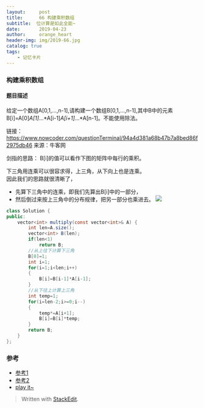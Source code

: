 ```yaml
---
layout:     post
title:      66 构建乘积数组
subtitle:  位计算是如此全能~
date:       2019-04-23
author:     orange_heart
header-img: img/2019-66.jpg
catalog: true
tags:
    - 记忆卡片
---
```


###   构建乘积数组

#### 题目描述

给定一个数组A[0,1,...,n-1],请构建一个数组B[0,1,...,n-1],其中B中的元素B[i]=A[0]*A[1]*...*A[i-1]*A[i+1]*...*A[n-1]。不能使用除法。


链接：https://www.nowcoder.com/questionTerminal/94a4d381a68b47b7a8bed86f2975db46
来源：牛客网

剑指的思路：
B[i]的值可以看作下图的矩阵中每行的乘积。  

下三角用连乘可以很容求得，上三角，从下向上也是连乘。  
因此我们的思路就很清晰了，  

 - 先算下三角中的连乘，即我们先算出B[i]中的一部分，
 - 然后倒过来按上三角中的分布规律，把另一部分也乘进去。
![ ](https://uploadfiles.nowcoder.com/images/20160829/841505_1472459965615_8640A8F86FB2AB3117629E2456D8C652)
```java
class Solution {
public:
    vector<int> multiply(const vector<int>& A) {
        int len=A.size();
        vector<int> B(len);
        if(len<1)
            return B;
        //从上往下计算下三角
        B[0]=1;
        int i=1;
        for(i=1;i<len;i++)
        {
            B[i]=B[i-1]*A[i-1];
        }
        //从下往上计算上三角
        int temp=1;
        for(i=len-2;i>=0;i--)
        {
            temp*=A[i+1];
            B[i]=B[i]*temp;
        }
        return B;
    }
};
```



### 参考

- [参考1](https://github.com/zhedahht/CodingInterviewChinese2)
- [参考2](https://github.com/gatieme/CodingInterviews)
- [play it~](https://www.nowcoder.com/practice/94a4d381a68b47b7a8bed86f2975db46?tpId=0&tqId=0&rp=2&ru=/ta/coding-interviews&qru=/ta/coding-interviews/question-ranking)

> Written with [StackEdit](https://stackedit.io/).

<head>
    <script src="https://cdn.mathjax.org/mathjax/latest/MathJax.js?config=TeX-AMS-MML_HTMLorMML" type="text/javascript"></script>
    <script type="text/x-mathjax-config">
        MathJax.Hub.Config({
            tex2jax: {
            skipTags: ['script', 'noscript', 'style', 'textarea', 'pre'],
            inlineMath: [['$','$']]
            }
        });
    </script>
</head>

<!--stackedit_data:
eyJoaXN0b3J5IjpbNDE2OTA0MTk1XX0=
-->